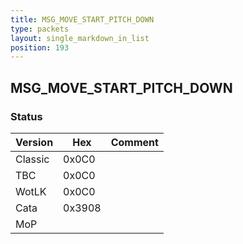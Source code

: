 ```yaml
---
title: MSG_MOVE_START_PITCH_DOWN
type: packets
layout: single_markdown_in_list
position: 193
---
```


## MSG_MOVE_START_PITCH_DOWN

### Status

Version    | Hex        | Comment
---------- | ---------- | ---------- 
Classic    | 0x0C0      |
TBC        | 0x0C0      |
WotLK      | 0x0C0      |
Cata       | 0x3908     |
MoP        |            |
